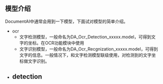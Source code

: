 ## 模型介绍

DocumentAI中通常会用到一下模型，下面试对模型的简单介绍。

- ocr
  - 文字检测模型，一般命名为DA_Ocr_Detection_xxxxx.model，可得到文字的坐标。在OCR功能模块中使用
  - 文字识别模型，一般命名为DA_Ocr_Recgnization_xxxxx.model，可得到文字的信息。一般情况下，和文字检测模型联级使用，对检测到的文字坐标做文字识别。
- detection
  - 